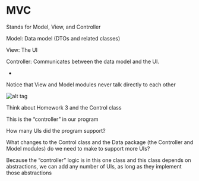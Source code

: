 # MVC

Stands for Model, View, and Controller

Model: Data model (DTOs and related classes)

View: The UI

Controller: Communicates between the data model and the UI.

-

Notice that View and Model modules never talk directly to each other

![alt tag](https://github.com/Cody-Nicholson96/Software_Development/blob/master/Object_Oriented_Software_Development/pics/mvc1.jpg)

Think about Homework 3 and the Control class

This is the “controller” in our program

How many UIs did the program support?

What changes to the Control class and the Data package (the Controller and Model modules) do we need to make to support more UIs?

Because the “controller” logic is in this one class and this class depends on abstractions, we can add any number of UIs, as long as they implement those abstractions
